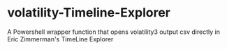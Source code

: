 # volatility-Timeline-Explorer
A Powershell wrapper function that opens volatility3 output csv directly in Eric Zimmerman's TimeLine Explorer
